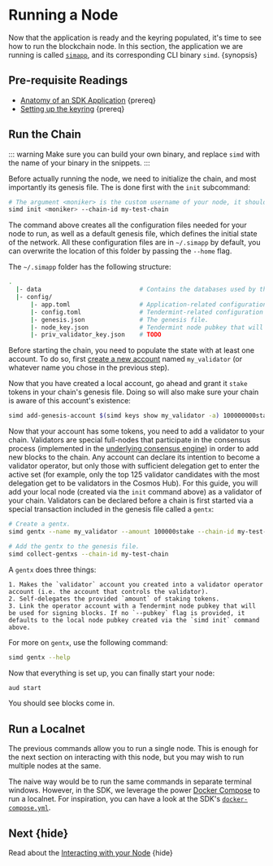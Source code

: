 <!--
order: 2
-->

# Running a Node

Now that the application is ready and the keyring populated, it's time to see how to run the blockchain node. In this section, the application we are running is called [`simapp`](https://github.com/cosmos/cosmos-sdk/tree/v0.40.0-rc1/simapp), and its corresponding CLI binary `simd`. {synopsis}

## Pre-requisite Readings

- [Anatomy of an SDK Application](../basics/app-anatomy.md) {prereq}
- [Setting up the keyring](./keyring.md) {prereq}

## Run the Chain

::: warning
Make sure you can build your own binary, and replace `simd` with the name of your binary in the snippets.
:::

Before actually running the node, we need to initialize the chain, and most importantly its genesis file. The is done first with the `init` subcommand:

```bash
# The argument <moniker> is the custom username of your node, it should be human-readable.
simd init <moniker> --chain-id my-test-chain
```

The command above creates all the configuration files needed for your node to run, as well as a default genesis file, which defines the initial state of the network. All these configuration files are in `~/.simapp` by default, you can overwrite the location of this folder by passing the `--home` flag.

The `~/.simapp` folder has the following structure:

```bash
.
  |- data                           # Contains the databases used by the node.
  |- config/
      |- app.toml                   # Application-related configuration file.
      |- config.toml                # Tendermint-related configuration file.
      |- genesis.json               # The genesis file.
      |- node_key.json              # Tendermint node pubkey that will be used for signing blocks.
      |- priv_validator_key.json    # TODO
```

Before starting the chain, you need to populate the state with at least one account. To do so, first [create a new account](../keyring.md) named `my_validator` (or whatever name you chose in the previous step).

Now that you have created a local account, go ahead and grant it `stake` tokens in your chain's genesis file. Doing so will also make sure your chain is aware of this account's existence:

```bash
simd add-genesis-account $(simd keys show my_validator -a) 100000000stake --chain-id my-test-chain
```

Now that your account has some tokens, you need to add a validator to your chain. Validators are special full-nodes that participate in the consensus process (implemented in the [underlying consensus engine](../intro/sdk-app-architecture.md#tendermint)) in order to add new blocks to the chain. Any account can declare its intention to become a validator operator, but only those with sufficient delegation get to enter the active set (for example, only the top 125 validator candidates with the most delegation get to be validators in the Cosmos Hub). For this guide, you will add your local node (created via the `init` command above) as a validator of your chain. Validators can be declared before a chain is first started via a special transaction included in the genesis file called a `gentx`:

```bash
# Create a gentx.
simd gentx --name my_validator --amount 100000stake --chain-id my-test-chain

# Add the gentx to the genesis file.
simd collect-gentxs --chain-id my-test-chain
```

A `gentx` does three things:

    1. Makes the `validator` account you created into a validator operator account (i.e. the account that controls the validator).
    2. Self-delegates the provided `amount` of staking tokens.
    3. Link the operator account with a Tendermint node pubkey that will be used for signing blocks. If no `--pubkey` flag is provided, it defaults to the local node pubkey created via the `simd init` command above.

For more on `gentx`, use the following command:

```bash
simd gentx --help
```

Now that everything is set up, you can finally start your node:

```bash
aud start
```

You should see blocks come in.

## Run a Localnet

The previous commands allow you to run a single node. This is enough for the next section on interacting with this node, but you may wish to run multiple nodes at the same.

The naive way would be to run the same commands in separate terminal windows. However, in the SDK, we leverage the power [Docker Compose](https://docs.docker.com/compose/) to run a localnet. For inspiration, you can have a look at the SDK's [`docker-compose.yml`](https://github.com/cosmos/cosmos-sdk/blob/v0.40.0-rc1/docker-compose.yml).

## Next {hide}

Read about the [Interacting with your Node](./query-lifecycle.md) {hide}
